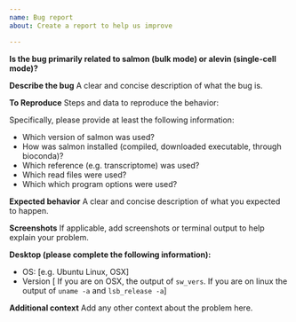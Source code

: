 ```yaml
---
name: Bug report
about: Create a report to help us improve

---
```


**Is the bug primarily related to salmon (bulk mode) or alevin (single-cell mode)?**

**Describe the bug**
A clear and concise description of what the bug is.

**To Reproduce**
Steps and data to reproduce the behavior:

Specifically, please provide at least the following information:

  * Which version of salmon was used?
  * How was salmon installed (compiled, downloaded executable, through bioconda)?
  * Which reference (e.g. transcriptome) was used?
  * Which read files were used?
  * Which which program options were used?


**Expected behavior**
A clear and concise description of what you expected to happen.

**Screenshots**
If applicable, add screenshots or terminal output to help explain your problem.

**Desktop (please complete the following information):**
 - OS: [e.g. Ubuntu Linux, OSX]
 - Version [ If you are on OSX, the output of `sw_vers`. If you are on linux the output of `uname -a` and `lsb_release -a`]

**Additional context**
Add any other context about the problem here.
